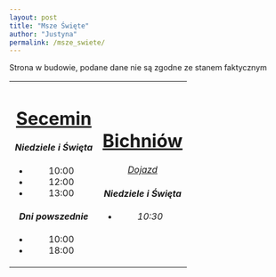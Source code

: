 ```yaml
---
layout: post
title: "Msze Święte"
author: "Justyna"
permalink: /msze_swiete/
---
```

Strona w budowie, podane dane nie są zgodne ze stanem faktycznym

  
  <table width="100%" cellspacing="0" cellpadding="0">
<tr>
     <td width="50%">
 <center> <u><h1> Secemin</h1></u>
  <i><h4>Niedziele i Święta</h4></i>
<ul>
<li>10:00</li>
<li> 12:00</li>
<li> 13:00</li>
</ul>

<i><h4> Dni powszednie</h4></i>
<ul>
<li>10:00</li>
<li> 18:00</li>
</ul> </center>
     </td>
     <td width="50%">
   <center><u><h1>Bichniów</h1></u>
     <h6> <a href="https://goo.gl/maps/Mfgi4uaP7ro">Dojazd</a>
  <i><h4>Niedziele i Święta</h4></i>
<ul>
<li>10:30</li>
</ul>
  </center>
     </td>
</tr>
</table>



